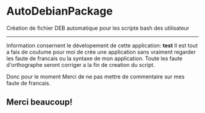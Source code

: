 AutoDebianPackage
=================

Création de fichier DEB automatique pour les scripte bash des utilisateur

----------------------------------------------------------
Information consernent le dévelopement de cette application:
<b>test</b>
Il est tout a fais de coutume pour moi de crée une application
sans vraiment regarder les faute de francais ou la syntaxe de 
mon application. Toute les faute d'orthographe seront corriger
a la fin de creation du script.

Donc pour le moment Merci de ne pas mettre de commentaire sur mes faute
de francais.

Merci beaucoup!
-----------------------------------------------------------

